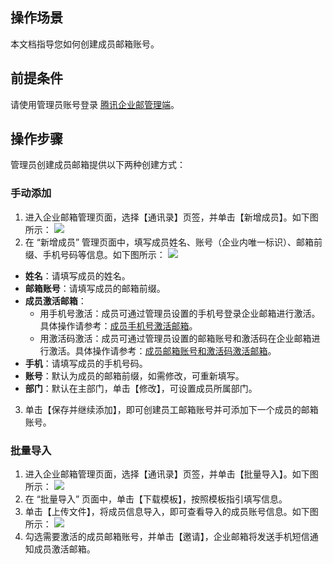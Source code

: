 ## 操作场景
本文档指导您如何创建成员邮箱账号。

## 前提条件
请使用管理员账号登录 [腾讯企业邮管理端](https://exmail.qq.com/cgi-bin/bizmail)。


## 操作步骤

管理员创建成员邮箱提供以下两种创建方式：

### 手动添加

1. 进入企业邮箱管理页面，选择【通讯录】页签，并单击【新增成员】。如下图所示：
![](https://main.qcloudimg.com/raw/4f2aefd1ba8d113bed413fb79f61803e.png)
2. 在 “新增成员” 管理页面中，填写成员姓名、账号（企业内唯一标识）、邮箱前缀、手机号码等信息。如下图所示：
![](https://main.qcloudimg.com/raw/53951f3c5c31d3878f3984a8e17e6a51.png)
  - **姓名**：请填写成员的姓名。
  - **邮箱账号**：请填写成员的邮箱前缀。
  - **成员激活邮箱**：
    - 用手机号激活：成员可通过管理员设置的手机号登录企业邮箱进行激活。具体操作请参考：[成员手机号激活邮箱](https://cloud.tencent.com/document/product/613/46535)。
    -  用激活码激活：成员可通过管理员设置的邮箱账号和激活码在企业邮箱进行激活。具体操作请参考：[成员邮箱账号和激活码激活邮箱](https://cloud.tencent.com/document/product/613/46536)。
  - **手机**：请填写成员的手机号码。
  - **账号**：默认为成员的邮箱前缀，如需修改，可重新填写。
  - **部门**：默认在主部门，单击【修改】，可设置成员所属部门。
3. 单击【保存并继续添加】，即可创建员工邮箱账号并可添加下一个成员的邮箱账号。

### 批量导入
1. 进入企业邮箱管理页面，选择【通讯录】页签，并单击【批量导入】。如下图所示：
![](https://main.qcloudimg.com/raw/53e775c85e86e8b0a78be625670e705b.png)
2. 在 “批量导入” 页面中，单击【下载模板】，按照模板指引填写信息。
3. 单击【上传文件】，将成员信息导入，即可查看导入的成员账号信息。如下图所示：
![](https://main.qcloudimg.com/raw/2ac9c3ac065275dd4d8fdea26eb1f33f.png)
4. 勾选需要激活的成员邮箱账号，并单击【邀请】，企业邮箱将发送手机短信通知成员激活邮箱。
